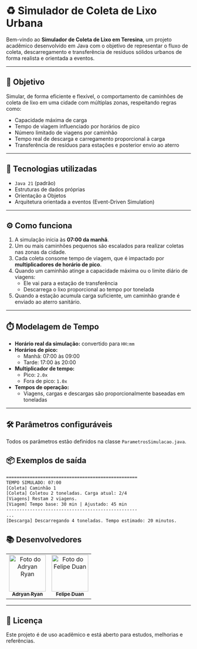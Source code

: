 # ♻️ Simulador de Coleta de Lixo Urbana

Bem-vindo ao **Simulador de Coleta de Lixo em Teresina**, um projeto acadêmico desenvolvido em Java com o objetivo de representar o fluxo de coleta, descarregamento e transferência de resíduos sólidos urbanos de forma realista e orientada a eventos.

---

## 🚀 Objetivo

Simular, de forma eficiente e flexível, o comportamento de caminhões de coleta de lixo em uma cidade com múltiplas zonas, respeitando regras como:

- Capacidade máxima de carga
- Tempo de viagem influenciado por horários de pico
- Número limitado de viagens por caminhão
- Tempo real de descarga e carregamento proporcional à carga
- Transferência de resíduos para estações e posterior envio ao aterro

---

## 🧠 Tecnologias utilizadas

- `Java 21` (padrão)
- Estruturas de dados próprias
- Orientação a Objetos
- Arquitetura orientada a eventos (Event-Driven Simulation)

---

## ⚙️ Como funciona

1. A simulação inicia às **07:00 da manhã**.
2. Um ou mais caminhões pequenos são escalados para realizar coletas nas zonas da cidade.
3. Cada coleta consome tempo de viagem, que é impactado por **multiplicadores de horário de pico**.
4. Quando um caminhão atinge a capacidade máxima ou o limite diário de viagens:
   - Ele vai para a estação de transferência
   - Descarrega o lixo proporcional ao tempo por tonelada
5. Quando a estação acumula carga suficiente, um caminhão grande é enviado ao aterro sanitário.

---

## ⏱️ Modelagem de Tempo

- **Horário real da simulação:** convertido para `HH:mm`
- **Horários de pico:**
  - Manhã: 07:00 às 09:00
  - Tarde: 17:00 às 20:00
- **Multiplicador de tempo:**
  - Pico: `2.0x`
  - Fora de pico: `1.0x`
- **Tempos de operação:**
  - Viagens, cargas e descargas são proporcionalmente baseadas em toneladas

---

## 🛠️ Parâmetros configuráveis

Todos os parâmetros estão definidos na classe `ParametrosSimulacao.java`.

## 📦 Exemplos de saída

```txt
==================================================
TEMPO SIMULADO: 07:00
[Coleta] Caminhão 1
[Coleta] Coletou 2 toneladas. Carga atual: 2/4
[Viagens] Restam 2 viagens.
[Viagem] Tempo base: 30 min | Ajustado: 45 min
--------------------------------------------------
...
[Descarga] Descarregando 4 toneladas. Tempo estimado: 20 minutos.
```
## 📚 Desenvolvedores

<table>
  <tr>
    <td align="center"><a href="https://github.com/Adryanrr"><img src="https://github.com/Adryanrr.png" width="100px;" alt="Foto do Adryan Ryan"/><br /><sub><b>Adryan Ryan</b></sub></a></td>
    <td align="center"><a href="https://github.com/Adryanrr"><img src="https://github.com/FelipeDuan.png" width="100px;" alt="Foto do Felipe Duan"/><br /><sub><b>Felipe Duan</b></sub></a></td>
  </tr>
</table>

---

## 📝 Licença

Este projeto é de uso acadêmico e está aberto para estudos, melhorias e referências.
